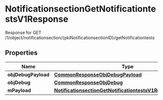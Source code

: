 

# NotificationsectionGetNotificationtestsV1Response

Response for GET /1/object/notificationsection/{pkiNotificationsectionID}/getNotificationtests

## Properties

| Name | Type | Description | Notes |
|------------ | ------------- | ------------- | -------------|
|**objDebugPayload** | [**CommonResponseObjDebugPayload**](CommonResponseObjDebugPayload.md) |  |  |
|**objDebug** | [**CommonResponseObjDebug**](CommonResponseObjDebug.md) |  |  [optional] |
|**mPayload** | [**NotificationsectionGetNotificationtestsV1ResponseMPayload**](NotificationsectionGetNotificationtestsV1ResponseMPayload.md) |  |  |



